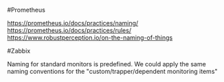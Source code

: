 #Prometheus

https://prometheus.io/docs/practices/naming/
https://prometheus.io/docs/practices/rules/
https://www.robustperception.io/on-the-naming-of-things

#Zabbix

Naming for standard monitors is predefined. 
We could apply the same naming conventions for the "custom/trapper/dependent monitoring items"  

